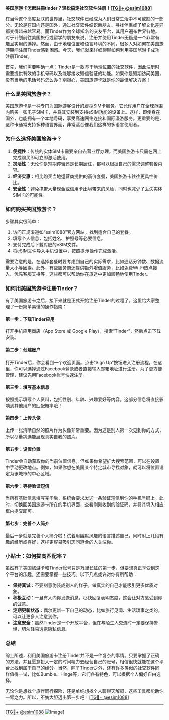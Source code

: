 **美国旅游卡怎麽註冊tinder？轻松搞定社交软件注册！[[TG💪+ @esim1088](https://t.me/s/esim1088)]**

在当今这个高度互联的世界里，社交软件已经成为人们日常生活中不可或缺的一部分。无论是在国内还是国外，通过社交软件结识新朋友、寻找伴侣或了解文化差异都变得越来越容易。而Tinder作为全球知名的交友平台，其用户遍布世界各地。对于计划前往美国旅行或留学的朋友来说，注册并使用Tinder无疑是一个非常有趣且实用的选择。然而，由于地理位置和语言环境的不同，很多人对如何在美国旅游期间注册Tinder感到困惑。今天，我们就来详细聊聊如何利用美国旅游卡成功注册Tinder。

首先，我们需要明确一点：Tinder是一款基于地理位置的社交软件，因此注册时需要提供有效的手机号码以及能够接收短信验证的功能。如果你是短期访问美国，没有当地的电话号码怎么办？别担心，美国旅游卡就是你的最佳解决方案！

### **什么是美国旅游卡？**

美国旅游卡是一种专门为国际游客设计的虚拟SIM卡服务。它允许用户在全球范围内购买一张电子SIM卡，并将其安装到支持eSIM功能的设备上。这样，即使身在国外，也能拥有一个本地号码，享受高速网络连接和国际漫游服务。更重要的是，这种卡通常支持多种语言界面，非常适合像我们这样的多语言使用者。

### **为什么选择美国旅游卡？**

1. **便捷性**：传统的实体SIM卡需要亲自去营业厅办理，而美国旅游卡只需在网上完成购买即可立即激活使用。
2. **灵活性**：无论你是短期停留还是长期居住，都可以根据自己的需求调整套餐内容。
3. **经济实惠**：相比购买当地运营商提供的高价套餐，美国旅游卡往往更具性价比。
4. **安全性**：避免携带大量现金或信用卡出境带来的风险，同时也减少了丢失实体SIM卡的可能性。

### **如何购买美国旅游卡？**

步骤其实很简单：

1. 访问正规渠道如“esim1088”官方网站，找到适合自己的套餐。
2. 填写个人信息，包括姓名、护照号等必要信息。
3. 支付完成后下载对应的eSIM文件。
4. 将eSIM文件导入手机设置中，按照提示操作完成激活。

需要注意的是，在选择套餐时要考虑到自己的实际需求，比如通话分钟数、数据流量大小等因素。此外，有些服务商还提供额外增值服务，比如免费Wi-Fi热点接入、优先客服支持等，这些都可以帮助你在旅途中更加顺畅地使用Tinder。

### **如何用美国旅游卡注册Tinder？**

有了美国旅游卡之后，接下来就是正式开始注册Tinder的过程了。这里给大家整理了一份简单易懂的操作指南：

#### **第一步：下载Tinder应用**
打开手机应用商店（App Store 或 Google Play），搜索“Tinder”，然后点击下载安装。

#### **第二步：创建账户**
打开Tinder后，你会看到一个欢迎页面。点击“Sign Up”按钮进入注册流程。在这里，你可以选择通过Facebook登录或者直接输入邮箱地址进行注册。为了更方便管理，建议先用Facebook账号快速注册。

#### **第三步：填写基本信息**
按照提示填写个人资料，包括性别、年龄、兴趣爱好等内容。这部分信息将直接影响到其他用户的匹配概率哦！

#### **第四步：上传头像**
上传一张清晰自然的照片作为头像非常重要。因为这是别人第一次见到你的方式，所以尽量挑选能展现真实自我的照片。

#### **第五步：设置位置**
Tinder会自动获取你的当前位置信息，但如果你希望扩大搜索范围，可以在设置中手动更改地点。例如，如果你想在美国某个特定城市寻找对象，就可以将位置设定为该城市的中心区域。

#### **第六步：等待验证短信**
当所有基础信息填写完毕后，系统会要求发送一条验证短信到你的手机号码上。此时，切换回美国旅游卡所在的手机界面，查看刚刚收到的验证码，并将其填入相应框内提交即可。

#### **第七步：完善个人简介**
最后一步就是完善个人简介啦！试着用幽默风趣的语言描述自己，同时附上几段有趣的经历或喜好，这样更容易吸引志同道合的人关注你。

### **小贴士：如何提高匹配率？**

虽然有了美国旅游卡和Tinder账号只是万里长征的第一步，但要想真正享受到这个平台的乐趣，还需要掌握一些技巧。以下几点或许对你有所帮助：

- **保持真诚**：不要刻意伪装成别人的样子，做真实的自己才能吸引更多优质对象。
- **积极互动**：一旦有人向你发送消息，尽快回复表明态度，这会让对方感受到你的诚意。
- **定期更新状态**：偶尔更新一下自己的动态，比如旅行见闻、生活琐事之类的，可以让更多人注意到你。
- **注意安全**：虽然Tinder是一个开放平台，但在与陌生人交流时一定要保持警惕，切勿轻易透露隐私信息。

### **总结**

综上所述，利用美国旅游卡注册Tinder并不是一件复杂的事情。只要掌握了正确的方法，并且愿意投入一定的时间精力去经营自己的账号，相信很快就能在这个平台上找到属于自己的缘分。当然，除了Tinder之外，还有许多类似的社交软件同样值得一试，比如Bumble、Hinge等，它们各有特色，可以根据个人偏好自由选择。

无论你是想找个旅伴同行探险，还是单纯想找个人聊聊天解闷，这些工具都能助你一臂之力。所以，不妨大胆迈出第一步吧！[[TG💪+ @esim1088](https://t.me/s/esim1088)]

---

[[TG💪+ @esim1088](https://t.me/s/esim1088) ![Image](https://i.postimg.cc/4NQfJmqS/Snipaste-2025-05-13-00-14-12.png)]